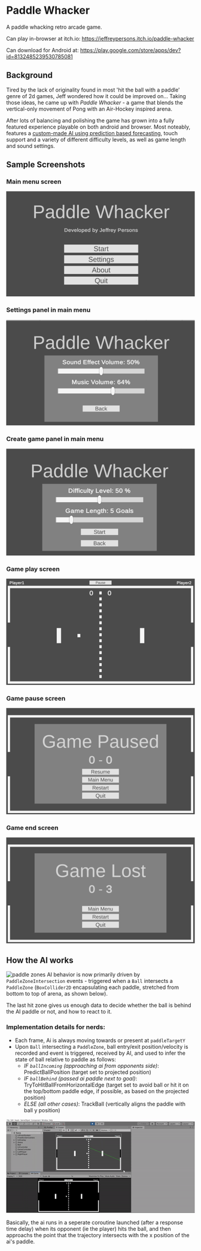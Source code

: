 # Paddle Whacker
A paddle whacking retro arcade game.

Can play in-browser at itch.io: https://jeffreypersons.itch.io/paddle-whacker

Can download for Android at: https://play.google.com/store/apps/dev?id=8132485239530785081


## Background
Tired by the lack of originality found in most 'hit the ball with a paddle' genre of 2d games, Jeff wondered how it could be improved on... Taking those ideas, he came up with _Paddle Whacker_ - a game that blends the vertical-only movement of Pong with an Air-Hockey inspired arena.

After lots of balancing and polishing the game has grown into a fully featured experience playable on both android and browser. Most noteably, features a [custom-made AI using prediction based forecasting](https://github.com/jeffreypersons/Paddle-Whacker#how-the-ai-works), touch support and a variety of different difficulty levels, as well as game length and sound settings.


## Sample Screenshots
### Main menu screen
![image](https://raw.githubusercontent.com/jeffreypersons/Jeff-Images/master/paddlewhacker-screenshots/paddle%20whacker2%20-%20main%20menu.png)

### Settings panel in main menu
![image](https://raw.githubusercontent.com/jeffreypersons/Jeff-Images/master/paddlewhacker-screenshots/paddle%20whacker2%20-%20sound%20panel.png)

### Create game panel in main menu
![image](https://raw.githubusercontent.com/jeffreypersons/Jeff-Images/master/paddlewhacker-screenshots/paddle%20whacker2%20-%20start%20panel.png)

### Game play screen
![image](https://raw.githubusercontent.com/jeffreypersons/Jeff-Images/master/paddlewhacker-screenshots/v2%20gameplay.png)

### Game pause screen
![image](https://raw.githubusercontent.com/jeffreypersons/Jeff-Images/master/paddlewhacker-screenshots/v2%20pausemenu.png)

### Game end screen
![image](https://raw.githubusercontent.com/jeffreypersons/Jeff-Images/master/paddlewhacker-screenshots/v2%20endmenu.png)


## How the AI works

![paddle zones](https://user-images.githubusercontent.com/8084757/76711997-e6869880-66d1-11ea-8506-23550d968857.png)
AI behavior is now primarily driven by `PaddleZoneIntersection` events - triggered when a `Ball` intersects a `PaddleZone` (`BoxCollider2D` encapsulating each paddle, stretched from bottom to top of arena, as shown below).

The last hit zone gives us enough data to decide whether the ball is behind the AI paddle or not, and how to react to it.


### Implementation details for nerds:
* Each frame, Ai is always moving towards or present at `paddleTargetY`
* Upon `Ball` intersecting a `PaddleZone`, ball entry/exit position/velocity is recorded and event is triggered, received by AI, and used to infer the state of ball relative to paddle as follows:
  * _IF `ballIncoming` (approaching ai from opponents side)_: PredictBallPosition (target set to projected position)
  * _IF `ballBehind` (passed ai paddle next to goal)_: TryToHitBallFromHorizontalEdge (target set to avoid ball or hit it on the top/bottom paddle edge, if possible, as based on the projected position)
  * _ELSE (all other cases)_: TrackBall (vertically aligns the paddle with ball y position)
  
![ai trajectory prediction demo](https://raw.githubusercontent.com/jeffreypersons/Jeff-Images/master/paddle%20whacker%20improved%20ai.gif)

Basically, the ai runs in a seperate coroutine launched (after a response time delay) when its opponent (ie the player) hits the ball, and then approachs the point that the trajectory intersects with the x position of the ai's paddle.
